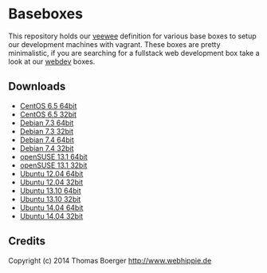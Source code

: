 # Baseboxes

This repository holds our [veewee](https://github.com/jedi4ever/veewee) definition
for various base boxes to setup our development machines with vagrant. These boxes 
are pretty minimalistic, if you are searching for a fullstack web development box 
take a look at our [webdev](https://github.com/webhippie/webdev) boxes.

## Downloads

* [CentOS 6.5 64bit](http://vagrant.webhippie.de/centos-6.5-amd64.box)
* [CentOS 6.5 32bit](http://vagrant.webhippie.de/centos-6.5-i386.box)
* [Debian 7.3 64bit](http://vagrant.webhippie.de/debian-7.3-amd64.box)
* [Debian 7.3 32bit](http://vagrant.webhippie.de/debian-7.3-i386.box)
* [Debian 7.4 64bit](http://vagrant.webhippie.de/debian-7.4-amd64.box)
* [Debian 7.4 32bit](http://vagrant.webhippie.de/debian-7.4-i386.box)
* [openSUSE 13.1 64bit](http://vagrant.webhippie.de/opensuse-13.1-amd64.box)
* [openSUSE 13.1 32bit](http://vagrant.webhippie.de/opensuse-13.1-i386.box)
* [Ubuntu 12.04 64bit](http://vagrant.webhippie.de/ubuntu-12.04-amd64.box)
* [Ubuntu 12.04 32bit](http://vagrant.webhippie.de/ubuntu-12.04-i386.box)
* [Ubuntu 13.10 64bit](http://vagrant.webhippie.de/ubuntu-13.10-amd64.box)
* [Ubuntu 13.10 32bit](http://vagrant.webhippie.de/ubuntu-13.10-i386.box)
* [Ubuntu 14.04 64bit](http://vagrant.webhippie.de/ubuntu-14.04-amd64.box)
* [Ubuntu 14.04 32bit](http://vagrant.webhippie.de/ubuntu-14.04-i386.box)

## Credits

Copyright (c) 2014 Thomas Boerger <http://www.webhippie.de>
